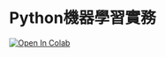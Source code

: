 # Python機器學習實務

[![Open In Colab](https://colab.research.google.com/assets/colab-badge.svg)](https://colab.research.google.com/github/victorgau/Python_ML_DL/)